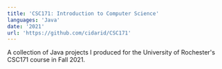 ```yaml
---
title: 'CSC171: Introduction to Computer Science'
languages: 'Java'
date: '2021'
url: 'https://github.com/cidarid/CSC171'
---
```

A collection of Java projects I produced for the University of Rochester's CSC171 course in Fall 2021.
